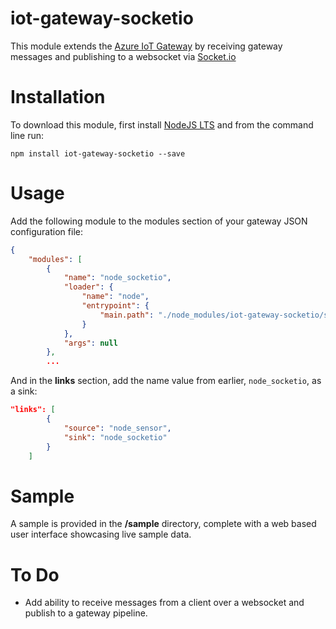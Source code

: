 # iot-gateway-socketio

This module extends the [Azure IoT Gateway](https://github.com/Azure/azure-iot-gateway-sdk) by receiving gateway messages and publishing to a websocket via [Socket.io](https://socket.io/)

# Installation
To download this module, first install [NodeJS LTS](https://nodejs.org/en/download/) and from the command line run:

```
npm install iot-gateway-socketio --save
```

# Usage
Add the following module to the modules section of your gateway JSON configuration file:

```json
{
    "modules": [
        {
            "name": "node_socketio",
            "loader": {
                "name": "node",
                "entrypoint": {
                    "main.path": "./node_modules/iot-gateway-socketio/socketio.js"
                }
            },
            "args": null
        },
        ...
```

And in the **links** section, add the name value from earlier, `node_socketio`, as a sink:

```json
"links": [
        {
            "source": "node_sensor",
            "sink": "node_socketio"
        }
    ]
```

# Sample
A sample is provided in the **/sample** directory, complete with a web based user interface showcasing live sample data.

# To Do
* Add ability to receive messages from a client over a websocket and publish to a gateway pipeline.